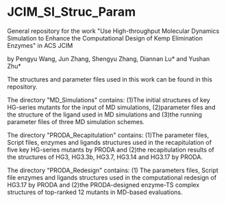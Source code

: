 # JCIM_SI_Struc_Param
General repository for the work "Use High-throughput Molecular Dynamics Simulation to Enhance the Computational Design of Kemp Elimination Enzymes" in ACS JCIM 

by Pengyu Wang, Jun Zhang, Shengyu Zhang, Diannan Lu* and Yushan Zhu*

The structures and parameter files used in this work can be found in this repository. 

The directory "MD_Simulations" contains: (1)The initial structures of key HG-series mutants for the input of MD simulations, (2)parameter files and the structure of the ligand used in MD simulations and (3)the running parameter files of three MD simulation schemes.

The directory "PRODA_Recapitulation" contains: (1)The parameter files, Script files, enzymes and ligands structures used in the recapitulation of five key HG-series mutants by PRODA and (2)the recapitulation results of the structures of HG3, HG3.3b, HG3.7, HG3.14 and HG3.17 by PRODA.

The directory "PRODA_Redesign" contains: (1) The parameters files, Script file enzymes and ligands structures used in the computational redesign of HG3.17 by PRODA and (2)the PRODA-designed enzyme-TS complex structures of top-ranked 12 mutants in MD-based evaluations.  
